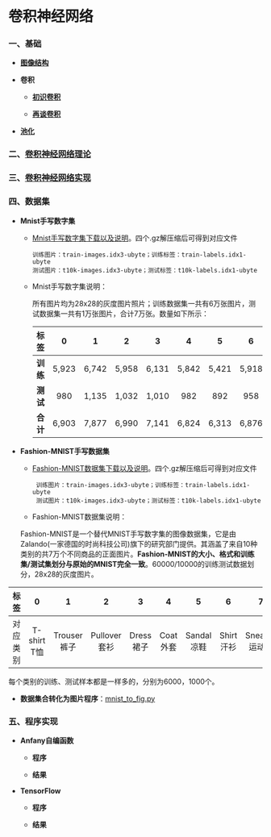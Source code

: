 # 卷积神经网络

### 一、基础

* **[图像结构](https://github.com/Anfany/Machine-Learning-for-Beginner-by-Python3/blob/master/CNN/fig.md)**


* **卷积**

    * **[初识卷积](https://github.com/Anfany/Machine-Learning-for-Beginner-by-Python3/blob/master/CNN/convolution.md)**

    * **[再谈卷积](https://github.com/Anfany/Machine-Learning-for-Beginner-by-Python3/blob/master/CNN/convolution2.md)**

* **[池化](https://github.com/Anfany/Machine-Learning-for-Beginner-by-Python3/blob/master/CNN/pooling.md)**


### 二、[卷积神经网络理论](https://github.com/Anfany/Machine-Learning-for-Beginner-by-Python3/blob/master/CNN/cnn.md)

### 三、[卷积神经网络实现](https://github.com/Anfany/Machine-Learning-for-Beginner-by-Python3/blob/master/CNN/cnn_realize.md)


### 四、数据集

   * **Mnist手写数字集**
      
      + [Mnist手写数字集下载以及说明](http://yann.lecun.com/exdb/mnist/)。四个.gz解压缩后可得到对应文件
      
            训练图片：train-images.idx3-ubyte；训练标签：train-labels.idx1-ubyte
            测试图片：t10k-images.idx3-ubyte；测试标签：t10k-labels.idx1-ubyte
      
      + Mnist手写数字集说明：
      
          所有图片均为28x28的灰度图片照片；训练数据集一共有6万张图片，测试数据集一共有1万张图片，合计7万张。数量如下所示：
         
         | 标签| 0|  1|  2|  3|  4|  5|  6|  7|  8|  9| 合计|
         |:-:|:-:|:-:|:-:|:-:|:-:|:-:|:-:|:-:|:-:|:-:|:-:|
         | **训练**| 5,923|  6,742|5,958| 6,131|  5,842|  5,421|  5,918|  6,265|  5,851| 5,949|**60,000**|
         | **测试**| 980|  1,135|  1,032|  1,010|  982|  892|  958|  1,028|  974|  1,009|**10,000** |
         | **合计**| 6,903| 7,877| 6,990|7,141| 6,824| 6,313|  6,876|  7,293|  6,825|  6,958| **70,000**|
      
   * **Fashion-MNIST手写数据集**   
   
     + [Fashion-MNIST数据集下载以及说明](https://github.com/zalandoresearch/fashion-mnist/blob/master/README.zh-CN.md)。四个.gz解压缩后可得到对应文件
 
            训练图片：train-images.idx3-ubyte；训练标签：train-labels.idx1-ubyte
            测试图片：t10k-images.idx3-ubyte；测试标签：t10k-labels.idx1-ubyte
            
      + Fashion-MNIST数据集说明：
            
      Fashion-MNIST是一个替代MNIST手写数字集的图像数据集，它是由Zalando(一家德国的时尚科技公司)旗下的研究部门提供。其涵盖了来自10种类别的共7万个不同商品的正面图片。**Fashion-MNIST的大小、格式和训练集/测试集划分与原始的MNIST完全一致**。60000/10000的训练测试数据划分，28x28的灰度图片。 
      
   | 标签| 0|  1|  2|  3|  4|  5|  6|  7|  8|  9|
   |:-:|:-:|:-:|:-:|:-:|:-:|:-:|:-:|:-:|:-:|:-:|
   | 对应类别|T-shirt</br>T恤| Trouser</br>裤子|Pullover</br>套衫|Dress</br>裙子|Coat</br>外套|Sandal</br>凉鞋|Shirt</br>汗衫| Sneaker</br>运动鞋|Bag</br>包|Ankle boot</br>踝靴|

   每个类别的训练、测试样本都是一样多的，分别为6000，1000个。
 
      
      
      
   * **数据集合转化为图片程序**：[mnist_to_fig.py](https://github.com/Anfany/Machine-Learning-for-Beginner-by-Python3/blob/master/CNN/mnist_to_fig.py)
    
   
   
### 五、程序实现


   * **Anfany自编函数**
   
      * **程序**
      
      * **结果**
   
   
   * **TensorFlow**

   
      * **程序**
      
      * **结果**
   
       
       
      
      
      
      
      


   








